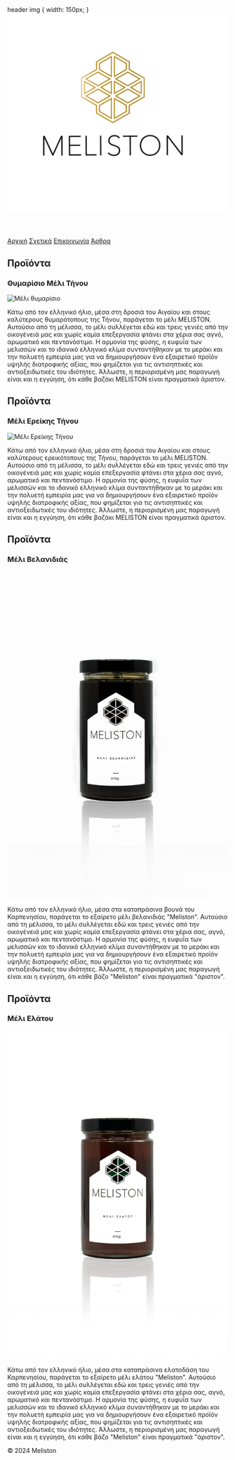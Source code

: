 <!DOCTYPE html>
<html lang="el">
<head>
    <meta charset="UTF-8">
    <meta name="viewport" content="width=device-width, initial-scale=1.0">
    <link rel="icon" href="meliston_logo.png" type="image/x-icon">
    <title>Meliston - Προϊόντα</title>
    <style>
        /* Εδώ μπορείτε να επαναχρησιμοποιήσετε το CSS από την αρχική σελίδα */
    </style>
</head>
       header img {
            width: 150px;
        }
<body>

<header>
    <img src="meliston logo.png" alt="MelistonLogo">
</header>

<nav>
    <a href="index.html">Αρχική</a>
    <a href="about.html">Σχετικά</a>
    <a href="contact.html">Επικοινωνία</a>
    <a href="articles.html">Άρθρα</a>
</nav>

<div class="container">
    <h2>Προϊόντα</h2>
    <div class="products">
        <div class="product">
            <h3>Θυμαρίσιο Μέλι Τήνου</h3>
            <img src="thimarisio.jpg" alt="Μέλι θυμαρίσιο">
            <p>Κάτω από τον ελληνικό ήλιο, μέσα στη δροσιά του Αιγαίου και στους καλύτερους θυμαρότοπους της Τήνου, παράγεται το μέλι MELISTON. Αυτούσιο από τη μέλισσα, το μέλι συλλέγεται εδώ και τρεις γενιές από την οικογένειά μας και χωρίς καμία επεξεργασία φτάνει στα χέρια σας αγνό, αρωματικό και πεντανόστιμο. 
            Η αρμονία της φύσης, η ευφυΐα των μελισσών και το ιδανικό ελληνικό κλίμα συνταντήθηκαν με το μεράκι και την πολυετή εμπειρία μας για να δημιουργήσουν ένα εξαιρετικό προϊόν υψηλής διατροφικής αξίας, που φημίζεται για τις αντισηπτικές και αντιοξειδωτικές του ιδιότητες. Άλλωστε, η περιορισμένη μας παραγωγή είναι και η εγγύηση, ότι κάθε βαζάκι MELISTON είναι πραγματικά άριστον.</p>
        </div>
        <!-- Προσθέστε τα υπόλοιπα προϊόντα με παρόμοιο τρόπο -->
    </div>
</div>
<div class="container">
    <h2>Προϊόντα</h2>
    <div class="products">
        <div class="product">
            <h3>Μέλι Ερείκης Τήνου</h3>
            <img src="ereikis.jpg" alt="Μέλι Ερείκης Τήνου">
            <p>Κάτω από τον ελληνικό ήλιο, μέσα στη δροσιά του Αιγαίου και στους καλύτερους ερεικότοπους της Τήνου, παράγεται το μέλι MELISTON. Αυτούσιο από τη μέλισσα, το μέλι συλλέγεται εδώ και τρεις γενιές από την οικογένειά μας και χωρίς καμία επεξεργασία φτάνει στα χέρια σας αγνό, αρωματικό και πεντανόστιμο. 
            Η αρμονία της φύσης, η ευφυΐα των μελισσών και το ιδανικό ελληνικό κλίμα συνταντήθηκαν με το μεράκι και την πολυετή εμπειρία μας για να δημιουργήσουν ένα εξαιρετικό προϊόν υψηλής διατροφικής αξίας, που φημίζεται για τις αντισηπτικές και αντιοξειδωτικές του ιδιότητες. Άλλωστε, η περιορισμένη μας παραγωγή είναι και η εγγύηση, ότι κάθε βαζάκι MELISTON είναι πραγματικά άριστον.</p>
             </div>
        <!-- Προσθέστε τα υπόλοιπα προϊόντα με παρόμοιο τρόπο -->
    </div>
</div>
<div class="container">
    <h2>Προϊόντα</h2>
    <div class="products">
        <div class="product">
            <h3>Μέλι Βελανιδιάς</h3>
            <img src="velanidia.jpg" alt="Μέλι Βελανιδιάς">
            <p>Κάτω από τον ελληνικό ήλιο, μέσα στα καταπράσινα βουνά του Καρπενησίου, παράγεται το εξαίρετο μέλι βελανιδιάς "Meliston". Αυτούσιο από τη μέλισσα, το μέλι συλλέγεται εδώ και τρεις γενιές από την οικογένειά μας και χωρίς καμία επεξεργασία φτάνει στα χέρια σας, αγνό, αρωματικό και πεντανόστιμο. 
Η αρμονία της φύσης, η ευφυΐα των μελισσών και το ιδανικό ελληνικό κλίμα συναντήθηκαν με το μεράκι και την πολυετή εμπειρία μας για να δημιουργήσουν ένα εξαιρετικό προϊόν υψηλής διατροφικής αξίας, που φημίζεται για τις αντισηπτικές και αντιοξειδωτικές του ιδιότητες. 
Άλλωστε, η περιορισμένη μας παραγωγή είναι και η εγγύηση, ότι κάθε βάζο "Meliston" είναι πραγματικά "άριστον". </p>
             </div>
        <!-- Προσθέστε τα υπόλοιπα προϊόντα με παρόμοιο τρόπο -->
    </div>
    </div>
<div class="container">
    <h2>Προϊόντα</h2>
    <div class="products">
        <div class="product">
            <h3>Μέλι Ελάτου</h3>
            <img src="elato.jpg" alt="Μέλι Ελάτου">
            <p>Κάτω από τον ελληνικό ήλιο, μέσα στα καταπράσινα ελατοδάση του Καρπενησίου, παράγεται το εξαίρετο μέλι ελάτου "Meliston". Αυτούσιο από τη μέλισσα, το μέλι συλλέγεται εδώ και τρεις γενιές από την οικογένειά μας και χωρίς καμία επεξεργασία φτάνει στα χέρια σας, αγνό, αρωματικό και πεντανόστιμο. 
Η αρμονία της φύσης, η ευφυΐα των μελισσών και το ιδανικό ελληνικό κλίμα συναντήθηκαν με το μεράκι και την πολυετή εμπειρία μας για να δημιουργήσουν ένα εξαιρετικό προϊόν υψηλής διατροφικής αξίας, που φημίζεται για τις αντισηπτικές και αντιοξειδωτικές του ιδιότητες. 
Άλλωστε, η περιορισμένη μας παραγωγή είναι και η εγγύηση, ότι κάθε βάζο "Meliston" είναι πραγματικά "άριστον".</p>
             </div>
        <!-- Προσθέστε τα υπόλοιπα προϊόντα με παρόμοιο τρόπο -->
    </div>
    
<footer>
    <p> &copy; 2024 Meliston</p>
</footer>

</body>
</html>
